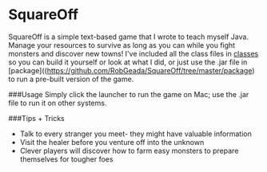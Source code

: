 # SquareOff

SquareOff is a simple text-based game that I wrote to teach myself Java. Manage your resources to survive as long as you can while you fight monsters and discover new towns! I've included all the class files in [classes](https://github.com/RobGeada/SquareOff/tree/master/classes) so you can build it yourself or look at what I did, or just use the .jar file in [package]((https://github.com/RobGeada/SquareOff/tree/master/package) to run a pre-built version of the game.

###Usage
Simply click the launcher to run the game on Mac; use the .jar file to run it on other systems.

###Tips + Tricks
* Talk to every stranger you meet- they might have valuable information
* Visit the healer before you venture off into the unknown
* Clever players will discover how to farm easy monsters to prepare themselves for tougher foes
